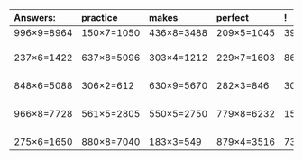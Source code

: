 | Answers: | practice | makes | perfect | ! |
| :--- | :--- | :--- | :--- | :--- |
| 996×9=8964 | 150×7=1050 | 436×8=3488 | 209×5=1045 | 390×8=3120 | 
|   |   |   |   |   | 
|   |   |   |   |   | 
|   |   |   |   |   | 
| 237×6=1422 | 637×8=5096 | 303×4=1212 | 229×7=1603 | 863×7=6041 | 
|   |   |   |   |   | 
|   |   |   |   |   | 
|   |   |   |   |   | 
|   |   |   |   |   | 
| 848×6=5088 | 306×2=612 | 630×9=5670 | 282×3=846 | 305×7=2135 | 
|   |   |   |   |   | 
|   |   |   |   |   | 
|   |   |   |   |   | 
|   |   |   |   |   | 
| 966×8=7728 | 561×5=2805 | 550×5=2750 | 779×8=6232 | 159×4=636 | 
|   |   |   |   |   | 
|   |   |   |   |   | 
|   |   |   |   |   | 
|   |   |   |   |   | 
| 275×6=1650 | 880×8=7040 | 183×3=549 | 879×4=3516 | 737×4=2948 | 
